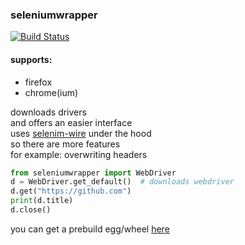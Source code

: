 ### seleniumwrapper
[![Build Status](http://build.eberlein.io:8080/job/python_seleniumwrapper/badge/icon)](http://build.eberlein.io:8080/job/python_seleniumwrapper/)<br>

#### supports:
- firefox
- chrome(ium)


downloads drivers<br>
and offers an easier interface<br>
uses [selenim-wire](https://github.com/wkeeling/selenium-wire) under the hood<br>
so there are more features<br>
for example: overwriting headers
```python
from seleniumwrapper import WebDriver
d = WebDriver.get_default()  # downloads webdriver
d.get("https://github.com")
print(d.title)
d.close()
```

you can get a prebuild egg/wheel [here](http://build.eberlein.io:8080/job/python_seleniumwrapper/lastSuccessfulBuild/artifact/dist/)

